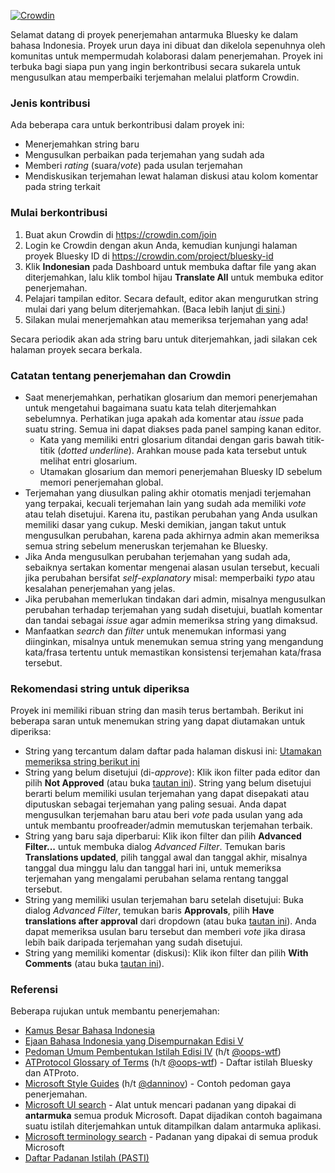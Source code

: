 [![Crowdin](https://badges.crowdin.net/bluesky-id/localized.svg)](https://crowdin.com/project/bluesky-id)

Selamat datang di proyek penerjemahan antarmuka Bluesky ke dalam bahasa Indonesia. Proyek urun daya ini dibuat dan dikelola sepenuhnya oleh komunitas untuk mempermudah kolaborasi dalam penerjemahan. Proyek ini terbuka bagi siapa pun yang ingin berkontribusi secara sukarela untuk mengusulkan atau memperbaiki terjemahan melalui platform Crowdin.

### Jenis kontribusi

Ada beberapa cara untuk berkontribusi dalam proyek ini:

- Menerjemahkan string baru
- Mengusulkan perbaikan pada terjemahan yang sudah ada
- Memberi _rating_ (suara/_vote_) pada usulan terjemahan
- Mendiskusikan terjemahan lewat halaman diskusi atau kolom komentar pada string terkait

### Mulai berkontribusi
1. Buat akun Crowdin di https://crowdin.com/join
2. Login ke Crowdin dengan akun Anda, kemudian kunjungi halaman proyek Bluesky ID di https://crowdin.com/project/bluesky-id
3. Klik **Indonesian** pada Dashboard untuk membuka daftar file yang akan diterjemahkan, lalu klik tombol hijau **Translate All** untuk membuka editor penerjemahan.
4. Pelajari tampilan editor. Secara default, editor akan mengurutkan string mulai dari yang belum diterjemahkan. (Baca lebih lanjut [di sini](https://support.crowdin.com/online-editor/).)
5. Silakan mulai menerjemahkan atau memeriksa terjemahan yang ada!

Secara periodik akan ada string baru untuk diterjemahkan, jadi silakan cek halaman proyek secara berkala.

### Catatan tentang penerjemahan dan Crowdin

- Saat menerjemahkan, perhatikan glosarium dan memori penerjemahan untuk mengetahui bagaimana suatu kata telah diterjemahkan sebelumnya. Perhatikan juga apakah ada komentar atau _issue_ pada suatu string. Semua ini dapat diakses pada panel samping kanan editor.
    - Kata yang memiliki entri glosarium ditandai dengan garis bawah titik-titik (_dotted underline_). Arahkan mouse pada kata tersebut untuk melihat entri glosarium.
    - Utamakan glosarium dan memori penerjemahan Bluesky ID sebelum memori penerjemahan global.
- Terjemahan yang diusulkan paling akhir otomatis menjadi terjemahan yang terpakai, kecuali terjemahan lain yang sudah ada memiliki *vote* atau telah disetujui. Karena itu, pastikan perubahan yang Anda usulkan memiliki dasar yang cukup. Meski demikian, jangan takut untuk mengusulkan perubahan, karena pada akhirnya admin akan memeriksa semua string sebelum meneruskan terjemahan ke Bluesky.
- Jika Anda mengusulkan perubahan terjemahan yang sudah ada, sebaiknya sertakan komentar mengenai alasan usulan tersebut, kecuali jika perubahan bersifat _self-explanatory_ misal: memperbaiki _typo_ atau kesalahan penerjemahan yang jelas.
- Jika perubahan memerlukan tindakan dari admin, misalnya mengusulkan perubahan terhadap terjemahan yang sudah disetujui, buatlah komentar dan tandai sebagai _issue_ agar admin memeriksa string yang dimaksud.
- Manfaatkan _search_ dan _filter_ untuk menemukan informasi yang diinginkan, misalnya untuk menemukan semua string yang mengandung kata/frasa tertentu untuk memastikan konsistensi terjemahan kata/frasa tersebut.

### Rekomendasi string untuk diperiksa

Proyek ini memiliki ribuan string dan masih terus bertambah. Berikut ini beberapa saran untuk menemukan string yang dapat diutamakan untuk diperiksa:

- String yang tercantum dalam daftar pada halaman diskusi ini: [Utamakan memeriksa string berikut ini](https://crowdin.com/project/bluesky-id/discussions/16)
- String yang belum disetujui (di-*approve*): Klik ikon filter pada editor dan pilih **Not Approved** (atau buka [tautan ini](https://crowdin.com/editor/bluesky-id/all/en-id?view=comfortable&filter=basic&value=5)). String yang belum disetujui berarti belum memiliki usulan terjemahan yang dapat disepakati atau diputuskan sebagai terjemahan yang paling sesuai. Anda dapat mengusulkan terjemahan baru atau beri *vote* pada usulan yang ada untuk membantu proofreader/admin memutuskan terjemahan terbaik.
- String yang baru saja diperbarui: Klik ikon filter dan pilih **Advanced Filter...** untuk membuka dialog *Advanced Filter*. Temukan baris **Translations updated**, pilih tanggal awal dan tanggal akhir, misalnya tanggal dua minggu lalu dan tanggal hari ini, untuk memeriksa terjemahan yang mengalami perubahan selama rentang tanggal tersebut.
- String yang memiliki usulan terjemahan baru setelah disetujui: Buka dialog *Advanced Filter*, temukan baris **Approvals**, pilih **Have translations after approval** dari dropdown (atau buka [tautan ini](https://crowdin.com/editor/bluesky-id/12/en-id?view=comfortable&filter=advanced&value=12&verbal_expression_scope=translations&approvals=have_translations_after_approval)). Anda dapat memeriksa usulan baru tersebut dan memberi *vote* jika dirasa lebih baik daripada terjemahan yang sudah disetujui.
- String yang memiliki komentar (diskusi): Klik ikon filter dan pilih **With Comments** (atau buka [tautan ini](https://crowdin.com/editor/bluesky-id/all/en-id?view=comfortable&filter=basic&value=7)).

### Referensi
Beberapa rujukan untuk membantu penerjemahan:
- [Kamus Besar Bahasa Indonesia](https://kbbi.kemdikbud.go.id)
- [Ejaan Bahasa Indonesia yang Disempurnakan Edisi V](https://ejaan.kemdikbud.go.id)
- [Pedoman Umum Pembentukan Istilah Edisi IV](https://drive.google.com/file/d/1zF1LGWH08xWk92Op_aBU0UTtbDTW-Usx/view) (h/t [@oops-wtf](https://github.com/oops-wtf))
- [ATProtocol Glossary of Terms](https://atproto.com/guides/glossary) (h/t [@oops-wtf](https://github.com/oops-wtf)) - Daftar istilah Bluesky dan ATProto.
- [Microsoft Style Guides](https://learn.microsoft.com/en-us/globalization/reference/microsoft-style-guides) (h/t [@danninov](https://github.com/danninov)) - Contoh pedoman gaya penerjemahan.
- [Microsoft UI search](https://msit.powerbi.com/view?r=eyJrIjoiMmE2NjJhMDMtNTY3MC00MmI2LWFmOWUtYWM5YTVjODI5MjQwIiwidCI6IjcyZjk4OGJmLTg2ZjEtNDFhZi05MWFiLTJkN2NkMDExZGI0NyIsImMiOjV9) - Alat untuk mencari padanan yang dipakai di **antarmuka** semua produk Microsoft. Dapat dijadikan contoh bagaimana suatu istilah diterjemahkan untuk ditampilkan dalam antarmuka aplikasi.
- [Microsoft terminology search](https://msit.powerbi.com/view?r=eyJrIjoiODJmYjU4Y2YtM2M0ZC00YzYxLWE1YTktNzFjYmYxNTAxNjQ0IiwidCI6IjcyZjk4OGJmLTg2ZjEtNDFhZi05MWFiLTJkN2NkMDExZGI0NyIsImMiOjV9) - Padanan yang dipakai di semua produk Microsoft
- [Daftar Padanan Istilah (PASTI)](https://pasti.kemdikbud.go.id/istilah_search.php)
